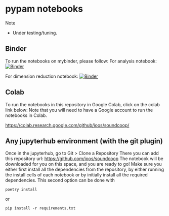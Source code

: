 # pypam notebooks

> [!NOTE]
> - Under testing/tuning.
>

## Binder
To run the notebooks on mybinder, please follow:
For analysis notebook:
[![Binder](https://mybinder.org/badge_logo.svg)](https://mybinder.org/v2/gh/ioos/soundcoop/HEAD?labpath=2_analysis_of_HMD_pypam%2Fdata_analysis_with_pypam.ipynb)

For dimension reduction notebook: 
[![Binder](https://mybinder.org/badge_logo.svg)](https://mybinder.org/v2/gh/ioos/soundcoop/HEAD?labpath=2_analysis_of_HMD_pypam%2Fdimension_reduction_and_clustering.ipynb)


## Colab 
To run the notebooks in this repository in Google Colab, click on the colab link below: Note that you will need to have a Google account to run the notebooks in Colab.

https://colab.research.google.com/github/ioos/soundcoop/

## Any jupyterhub environment (with the git plugin)
Once in the jupyterhub, go to Git > Clone a Repository
There you can add this repository url: https://github.com/ioos/soundcoop
The notebook will be downloaded for you on this space, and you are ready to go! 
Make sure you either first install all the dependencies from the repository, by either running the install cells of each notebook or by initially install all the required dependencies. 
This second option can be done with 
```shell
poetry install
```

or 
```shell
pip install -r requirements.txt
```

